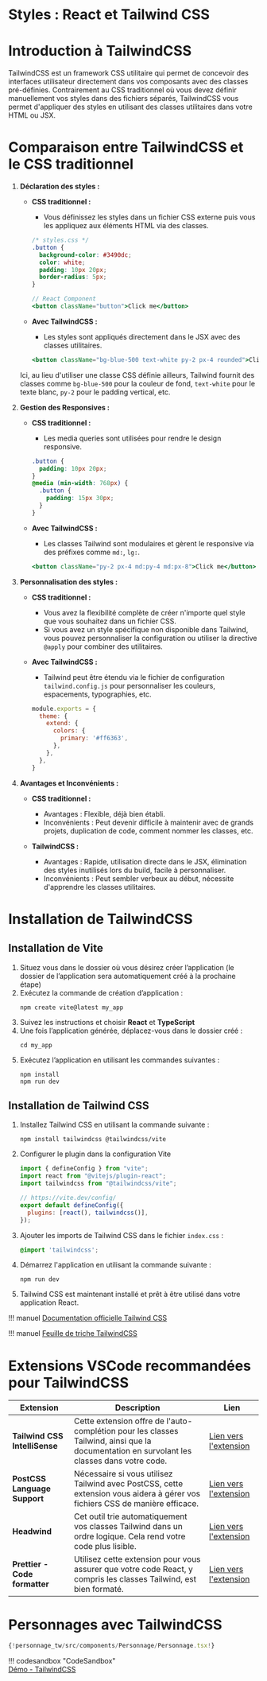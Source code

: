 # Styles : React et Tailwind CSS


# Introduction à TailwindCSS

TailwindCSS est un framework CSS utilitaire qui permet de concevoir des interfaces utilisateur directement dans vos composants avec des classes pré-définies. Contrairement au CSS traditionnel où vous devez définir manuellement vos styles dans des fichiers séparés, TailwindCSS vous permet d'appliquer des styles en utilisant des classes utilitaires dans votre HTML ou JSX.

# Comparaison entre TailwindCSS et le CSS traditionnel

1. **Déclaration des styles :**

   - **CSS traditionnel :**
     - Vous définissez les styles dans un fichier CSS externe puis vous les appliquez aux éléments HTML via des classes.
     ```css
     /* styles.css */
     .button {
       background-color: #3490dc;
       color: white;
       padding: 10px 20px;
       border-radius: 5px;
     }
     ```

     ```jsx
     // React Component
     <button className="button">Click me</button>
     ```

   - **Avec TailwindCSS :**
     - Les styles sont appliqués directement dans le JSX avec des classes utilitaires.
     ```jsx
     <button className="bg-blue-500 text-white py-2 px-4 rounded">Click me</button>
     ```

   Ici, au lieu d'utiliser une classe CSS définie ailleurs, Tailwind fournit des classes comme `bg-blue-500` pour la couleur de fond, `text-white` pour le texte blanc, `py-2` pour le padding vertical, etc.

2. **Gestion des Responsives :**

   - **CSS traditionnel :**
     - Les media queries sont utilisées pour rendre le design responsive.
     ```css
     .button {
       padding: 10px 20px;
     }
     @media (min-width: 768px) {
       .button {
         padding: 15px 30px;
       }
     }
     ```

   - **Avec TailwindCSS :**
     - Les classes Tailwind sont modulaires et gèrent le responsive via des préfixes comme `md:`, `lg:`.
     ```jsx
     <button className="py-2 px-4 md:py-4 md:px-8">Click me</button>
     ```

3. **Personnalisation des styles :**

   - **CSS traditionnel :**
     - Vous avez la flexibilité complète de créer n'importe quel style que vous souhaitez dans un fichier CSS.
     - Si vous avez un style spécifique non disponible dans Tailwind, vous pouvez personnaliser la configuration ou utiliser la directive `@apply` pour combiner des utilitaires.

   - **Avec TailwindCSS :**
     - Tailwind peut être étendu via le fichier de configuration `tailwind.config.js` pour personnaliser les couleurs, espacements, typographies, etc.
     ```js
     module.exports = {
       theme: {
         extend: {
           colors: {
             primary: '#ff6363',
           },
         },
       },
     }
     ```

4. **Avantages et Inconvénients :**

   - **CSS traditionnel :**
     - Avantages : Flexible, déjà bien établi.
     - Inconvénients : Peut devenir difficile à maintenir avec de grands projets, duplication de code, comment nommer les classes, etc.
   
   - **TailwindCSS :**
     - Avantages : Rapide, utilisation directe dans le JSX, élimination des styles inutilisés lors du build, facile à personnaliser.
     - Inconvénients : Peut sembler verbeux au début, nécessite d'apprendre les classes utilitaires.

# Installation de TailwindCSS

## Installation de Vite
1. Situez vous dans le dossier où vous désirez créer l’application (le dossier de l’application sera automatiquement créé à la prochaine étape)  
1. Exécutez la commande de création d’application :  
    ``` nodejsrepl title="console"
    npm create vite@latest my_app
    ```
1. Suivez les instructions et choisir __React__ et __TypeScript__  
1. Une fois l’application générée, déplacez-vous dans le dossier créé :  
    ``` nodejsrepl title="console"
    cd my_app
    ```
1. Exécutez l’application en utilisant les commandes suivantes :  
    ``` nodejsrepl title="console"
    npm install
    npm run dev
    ```

## Installation de Tailwind CSS

1. Installez Tailwind CSS en utilisant la commande suivante :  
    ``` nodejsrepl title="console"
    npm install tailwindcss @tailwindcss/vite
    ```
1. Configurer le plugin dans la configuration Vite
    ``` js title="vite.config.ts"
    import { defineConfig } from "vite";
    import react from "@vitejs/plugin-react";
    import tailwindcss from "@tailwindcss/vite";

    // https://vite.dev/config/
    export default defineConfig({
      plugins: [react(), tailwindcss()],
    });
    ```
1. Ajouter les imports de Tailwind CSS dans le fichier `index.css` :  
    ``` css title="index.css"
    @import 'tailwindcss';
    ```
1. Démarrez l'application en utilisant la commande suivante :  
    ``` nodejsrepl title="console"
    npm run dev
    ```
1. Tailwind CSS est maintenant installé et prêt à être utilisé dans votre application React.

!!! manuel 
    [Documentation officielle Tailwind CSS](https://tailwindcss.com/docs/guides/vite)

!!! manuel 
    [Feuille de triche TailwindCSS](https://nerdcave.com/tailwind-cheat-sheet)

# Extensions VSCode recommandées pour TailwindCSS

|Extension|Description|Lien  
|--|--|--
|**Tailwind CSS IntelliSense**|Cette extension offre de l'auto-complétion pour les classes Tailwind, ainsi que la documentation en survolant les classes dans votre code.|[Lien vers l'extension](https://marketplace.visualstudio.com/items?itemName=bradlc.vscode-tailwindcss)  
|**PostCSS Language Support**|Nécessaire si vous utilisez Tailwind avec PostCSS, cette extension vous aidera à gérer vos fichiers CSS de manière efficace.|[Lien vers l'extension](https://marketplace.visualstudio.com/items?itemName=csstools.postcss)  
|**Headwind**|Cet outil trie automatiquement vos classes Tailwind dans un ordre logique. Cela rend votre code plus lisible.|[Lien vers l'extension](https://marketplace.visualstudio.com/items?itemName=heybourn.headwind)  
|**Prettier - Code formatter**|Utilisez cette extension pour vous assurer que votre code React, y compris les classes Tailwind, est bien formaté.|[Lien vers l'extension](https://marketplace.visualstudio.com/items?itemName=esbenp.prettier-vscode)  


# Personnages avec TailwindCSS


``` ts title="Personnage.tsx"
{!personnage_tw/src/components/Personnage/Personnage.tsx!}
```

!!! codesandbox "CodeSandbox"  
    [Démo - TailwindCSS](https://codesandbox.io/p/sandbox/github/jaixan/developpementweb3/tree/main/code/personnage_tw) 